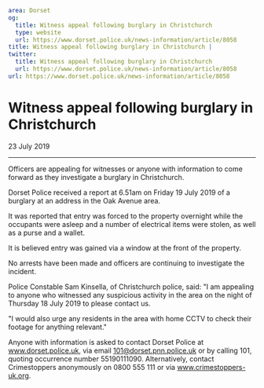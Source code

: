 ```yaml
area: Dorset
og:
  title: Witness appeal following burglary in Christchurch
  type: website
  url: https://www.dorset.police.uk/news-information/article/8058
title: Witness appeal following burglary in Christchurch |
twitter:
  title: Witness appeal following burglary in Christchurch
  url: https://www.dorset.police.uk/news-information/article/8058
url: https://www.dorset.police.uk/news-information/article/8058
```

# Witness appeal following burglary in Christchurch

23 July 2019

* * *

Officers are appealing for witnesses or anyone with information to come forward as they investigate a burglary in Christchurch.

Dorset Police received a report at 6.51am on Friday 19 July 2019 of a burglary at an address in the Oak Avenue area.

It was reported that entry was forced to the property overnight while the occupants were asleep and a number of electrical items were stolen, as well as a purse and a wallet.

It is believed entry was gained via a window at the front of the property.

No arrests have been made and officers are continuing to investigate the incident.

Police Constable Sam Kinsella, of Christchurch police, said: "I am appealing to anyone who witnessed any suspicious activity in the area on the night of Thursday 18 July 2019 to please contact us.

"I would also urge any residents in the area with home CCTV to check their footage for anything relevant."

Anyone with information is asked to contact Dorset Police at www.dorset.police.uk, via email 101@dorset.pnn.police.uk or by calling 101, quoting occurrence number 55190111090. Alternatively, contact Crimestoppers anonymously on 0800 555 111 or via www.crimestoppers-uk.org.
